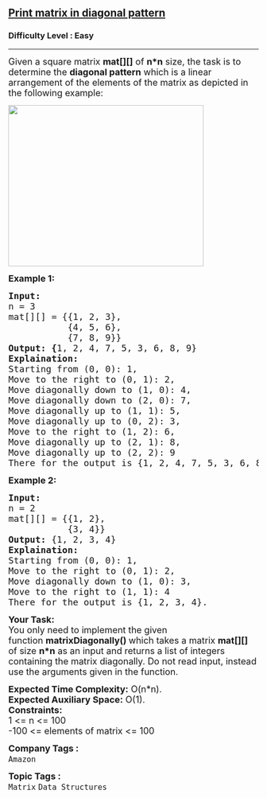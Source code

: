 <h2><a href="https://www.geeksforgeeks.org/problems/print-matrix-in-diagonal-pattern/1">Print matrix in diagonal pattern</a></h2><h3>Difficulty Level : Easy</h3><hr><div class="problems_problem_content__Xm_eO"><p><span style="font-size: 18px;">Given a square matrix <strong>mat[][]</strong> of <strong>n*n</strong> size, the task is to determine the <strong>diagonal pattern</strong> which is a linear arrangement of the elements of the matrix as depicted in the following example:</span></p>
<p><span style="font-size: 18px;"><img style="height: 324px; width: 393px;" src="https://contribute.geeksforgeeks.org/wp-content/uploads/matrix-6.png" alt=""></span></p>
<p><span style="font-size: 18px;"><strong>Example 1:</strong></span></p>
<pre><span style="font-size: 18px;"><strong style="font-size: 18px;">Input:
</strong><span style="font-size: 18px;">n = 3
mat[][] = {{1, 2, 3},<br>           {4, 5, 6},<br>           {7, 8, 9}}
</span><strong style="font-size: 18px;">Output: {</strong><span style="font-size: 18px;">1, 2, 4, 7, 5, 3, 6, 8, 9}<br></span><strong style="font-size: 18px;">Explaination:<br></strong><span style="font-size: 18px;"><span style="font-size: 18px;">Starting from (0, 0): 1,
Move to the right to (0, 1): 2,
Move diagonally down to (1, 0): 4,
Move diagonally down to (2, 0): 7,<br>Move diagonally up to (1, 1): 5,
Move diagonally up to (0, 2): 3,
Move to the right to (1, 2): 6,
Move diagonally up to (2, 1): 8,
Move diagonally up to (2, 2): 9<br>There for the output is {1, 2, 4, 7, 5, 3, 6, 8, 9}.</span></span><span style="font-size: 18px;"><br></span></span></pre>
<p><span style="font-size: 18px;"><strong>Example 2:</strong></span></p>
<pre><span style="font-size: 18px;"><strong style="font-size: 18px;">Input:
</strong><span style="font-size: 18px;">n = 2
mat[][] = {{1, 2},<br>           {3, 4}}
</span><strong style="font-size: 18px;">Output: </strong><span style="font-size: 18px;">{1, 2, 3, 4}<br></span><strong style="font-size: 18px;">Explaination:</strong><span style="font-size: 18px;"><br>Starting from (0, 0): 1,
Move to the right to (0, 1): 2,
Move diagonally down to (1, 0): 3,
Move to the right to (1, 1): 4<br>There for the output is {1, 2, 3, 4}.</span></span></pre>
<p><span style="font-size: 18px;"><strong>Your Task:</strong><br>You only need to implement the given function&nbsp;<strong>matrixDiagonally()&nbsp;</strong>which takes a matrix <strong>mat[][]</strong> of size <strong>n*n</strong> as an input and returns a list of integers containing the matrix diagonally. Do not read input, instead use the arguments given in the function.</span></p>
<p><span style="font-size: 18px;"><strong>Expected Time Complexity:</strong> O(n*n).<br><strong>Expected Auxiliary Space:</strong> O(1).<br><strong>Constraints:</strong><br>1 &lt;= n &lt;= 100<br>-100 &lt;= elements of matrix &lt;= 100</span></p></div><p><span style=font-size:18px><strong>Company Tags : </strong><br><code>Amazon</code>&nbsp;<br><p><span style=font-size:18px><strong>Topic Tags : </strong><br><code>Matrix</code>&nbsp;<code>Data Structures</code>&nbsp;